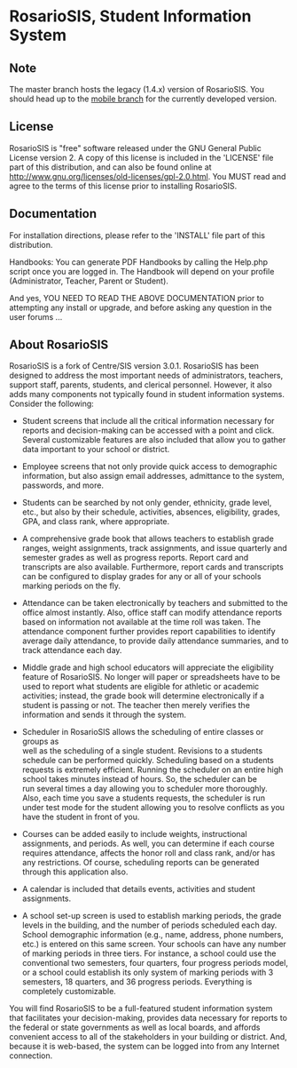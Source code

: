 RosarioSIS, Student Information System
=======================================

Note
----

The master branch hosts the legacy (1.4.x) version of RosarioSIS. You should head up to the [mobile branch](https://github.com/francoisjacquet/rosariosis/tree/mobile) for the currently developed version.


License
-------

RosarioSIS is "free" software released under the GNU General Public License version 2.
A copy of this license is included in the 'LICENSE' file part of this distribution, and
can also be found online at http://www.gnu.org/licenses/old-licenses/gpl-2.0.html.
You MUST read and agree to the terms of this license prior to installing RosarioSIS.


Documentation
-------------

For installation directions, please refer to the 'INSTALL' file part of this distribution.

Handbooks:
You can generate PDF Handbooks by calling the Help.php script once you are logged in. The 
Handbook will depend on your profile (Administrator, Teacher, Parent or Student).

And yes, YOU NEED TO READ THE ABOVE DOCUMENTATION prior to attempting any install or upgrade,
and before asking any question in the user forums ...


About RosarioSIS
----------------

RosarioSIS is a fork of Centre/SIS version 3.0.1.
RosarioSIS has been designed to address the most important needs of administrators, 
teachers, support staff, parents, students, and clerical personnel. However, it 
also adds many components not typically found in student information systems. 
Consider the following:

* Student screens that include all the critical information necessary for 
	reports and decision-making can be accessed with a point and click. 
	Several customizable features are also included that allow you to gather 
	data important to your school or district.

*  Employee screens that not only provide quick access to demographic 
	information, but also assign email addresses, admittance to the system, 
	passwords, and more.

* Students can be searched by not only gender, ethnicity, grade level, etc., 
	but also by their schedule, activities, absences, eligibility, grades, 
	GPA, and class rank, where appropriate.

* A comprehensive grade book that allows teachers to establish grade ranges, 
	weight assignments, track assignments, and issue quarterly and semester 
	grades as well as progress reports. Report card and transcripts are also 
	available.  Furthermore, report cards and transcripts can be configured 
	to display grades for any or all of your schools marking periods on 
	the fly.

* Attendance can be taken electronically by teachers and submitted to the 
	office almost instantly. Also, office staff can modify attendance 
	reports based on information not available at the time roll was taken. 
	The attendance component further provides report capabilities to 
	identify average daily attendance, to provide daily attendance 
	summaries, and to track attendance each day.

* Middle grade and high school educators will appreciate the eligibility 
	feature of RosarioSIS. No longer will paper or spreadsheets have to be used 
	to report what students are eligible for athletic or academic 
	activities; instead, the grade book will determine electronically if a 
	student is passing or not. The teacher then merely verifies the 
	information and sends it through the system.

* Scheduler in RosarioSIS allows the scheduling of entire classes or groups as 	
	well as the scheduling of a single student. Revisions to a students 
	schedule can be performed quickly.  Scheduling based on a students 
	requests is extremely efficient.  Running the scheduler on an entire 
	high school takes minutes instead of hours.  So, the scheduler can be 	
	run several times a day allowing you to scheduler more thoroughly.  
	Also, each time you save a students requests, the scheduler is run 	
	under test mode for the student allowing you to resolve conflicts as 
	you have the student in front of you.

* Courses can be added easily to include weights, instructional assignments, 
	and periods. As well, you can determine if each course requires 
	attendance, affects the honor roll and class rank, and/or has any 
	restrictions. Of course, scheduling reports can be generated through 
	this application also.

* A calendar is included that details events, activities and student 
	assignments.

* A school set-up screen is used to establish marking periods, the grade 
	levels in the building, and the number of periods scheduled each day. 
	School demographic information (e.g., name, address, phone numbers, 
	etc.) is entered on this same screen.  Your schools can have any number 
	of marking periods in three tiers.  For instance, a school could use the 
	conventional two semesters, four quarters, four progress periods model, 
	or a school could establish its only system of marking periods with 3 
	semesters, 18 quarters, and 36 progress periods.  Everything is 
	completely customizable.

You will find RosarioSIS to be a full-featured student information system that 
facilitates your decision-making, provides data necessary for reports to the 
federal or state governments as well as local boards, and affords convenient 
access to all of the stakeholders in your building or district. And, because it 
is web-based, the system can be logged into from any Internet connection.